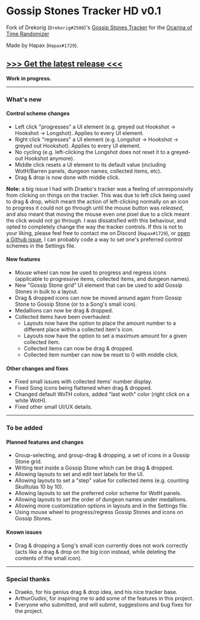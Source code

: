 # Gossip Stones Tracker HD v0.1
Fork of Drekorig (`Drekorig#2506`)'s [Gossip Stones Tracker](https://github.com/Draeko/ootr_gst/tree/ladder_version) for the [Ocarina of Time Randomizer](https://ootrandomizer.com)

Made by Hapax (`Hapax#1729`).

## [>>> Get the latest release <<<](https://github.com/HapaxL/GSTHD/releases/latest)

**Work in progress.**
___

### What's new
#### Control scheme changes
- Left click "progresses" a UI element (e.g. greyed out Hookshot -> Hookshot -> Longshot). Applies to every UI element.
- Right click "regresses" a UI element (e.g. Longshot -> Hookshot -> greyed out Hookshot). Applies to every UI element.
- No cycling (e.g. left-clicking the Longshot does not reset it to a greyed-out Hookshot anymore).
- Middle click resets a UI element to its default value (including WotH/Barren panels, dungeon names, collected items, etc).
- Drag & drop is now done with middle click.

**Note:** a big issue I had with Draeko's tracker was a feeling of unresponsivity from clicking on things on the tracker. This was due to left click being used to drag & drop, which meant the action of left-clicking normally on an icon to progress it could not go through until the mouse button was *released*, and also meant that moving the mouse even one pixel due to a click meant the click would not go through. I was dissatisfied with this behaviour, and opted to completely change the way the tracker controls. If this is not to your liking, please feel free to contact me on Discord (`Hapax#1729`), or [open a Github issue](https://github.com/HapaxL/ootr_gst/issues), I can probably code a way to set one's preferred control schemes in the Settings file.

#### New features
- Mouse wheel can now be used to progress and regress icons (applicable to progressive items, collected items, and dungeon names).
- New "Gossip Stone grid" UI element that can be used to add Gossip Stones in bulk to a layout.
- Drag & dropped icons can now be moved around again from Gossip Stone to Gossip Stone (or to a Song's small icon).
- Medallions can now be drag & dropped.
- Collected items have been overhauled:
  - Layouts now have the option to place the amount number to a different place within a collected item's icon.
  - Layouts now have the option to set a maximum amount for a given collected item.
  - Collected items can now be drag & dropped.
  - Collected item number can now be reset to 0 with middle click.

#### Other changes and fixes
- Fixed small issues with collected items' number display.
- Fixed Song icons being flattened when drag & dropped.
- Changed default WoTH colors, added "last woth" color (right click on a white WotH).
- Fixed other small UI/UX details.
___

### To be added
#### Planned features and changes
- Group-selecting, and group-drag & dropping, a set of icons in a Gossip Stone grid.
- Writing text inside a Gossip Stone which can be drag & dropped.
- Allowing layouts to set and edit text labels for the UI.
- Allowing layouts to set a "step" value for collected items (e.g. counting Skulltulas 10 by 10).
- Allowing layouts to set the preferred color scheme for WotH panels.
- Allowing layouts to set the order of dungeon names under medallions.
- Allowing more customization options in layouts and in the Settings file.
- Using mouse wheel to progress/regress Gossip Stones and icons on Gossip Stones.

#### Known issues
- Drag & dropping a Song's small icon currently does not work correctly (acts like a drag & drop on the big icon instead, while deleting the contents of the small icon).
___

### Special thanks
- Draeko, for his genius drag & drop idea, and his nice tracker base.
- ArthurOudini, for inspiring me to add some of the features in this project.
- Everyone who submitted, and will submit, suggestions and bug fixes for the project.
